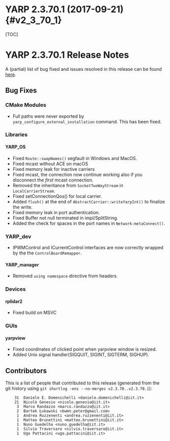 YARP 2.3.70.1 (2017-09-21)                                          {#v2_3_70_1}
==========================

[TOC]

YARP 2.3.70.1 Release Notes
===========================


A (partial) list of bug fixed and issues resolved in this release can be found
[here](https://github.com/robotology/yarp/issues?q=label%3A%22Fixed+in%3A+YARP+v2.3.70.1%22).


Bug Fixes
---------

### CMake Modules

* Full paths were never exported by `yarp_configure_external_installation`
  command. This has been fixed.

### Libraries

#### YARP_OS

* Fixed `Route::swapNames()` segfault in Windows and MacOS.
* Fixed mcast without ACE on macOS
* Fixed memory leak for inactive carriers
* Fixed mcast, the connection now continue working also if you disconnect 
  the *first* mcast connection.
* Removed the inheritance from `SocketTwoWayStream` in `LocalCarrierStream`.
* Fixed setConnectionQos() for local carrier.
* Added `flush()` at the end of `AbstractCarrier::writeYarpInt()` to finalize
  the write. 
* Fixed memory leak in port authentication.
* Fixed Buffer not null terminated in impl/SplitString.
* Added the check for spaces in the port names in `Network:metaConnect()`.

### YARP_dev 
* IPWMControl and ICurrentControl interfaces are now correctly wrapped by the the `ControlBoardRemapper`.

#### YARP_manager

* Removed `using namespace` directive from headers.


### Devices

#### rplidar2

* Fixed build on MSVC

### GUIs

#### yarpview

* Fixed coordinates of clicked point when yarpview window is resized.
* Added Unix signal handler(SIGQUIT, SIGINT, SIGTERM, SIGHUP).


Contributors
------------

This is a list of people that contributed to this release (generated from the
git history using `git shortlog -ens --no-merges v2.3.70..v2.3.70.1`):

```
    31	Daniele E. Domenichelli <daniele.domenichelli@iit.it>
    21	Nicolò Genesio <nicolo.genesio@iit.it>
     3	Marco Randazzo <marco.randazzo@iit.it>
     2	Bartek Łukawski <bwmn.peter@gmail.com>
     1	Andrea Ruzzenenti <andrea.ruzzenenti@iit.it>
     1	Matteo Brunettini <matteo.brunettini@iit.it>
     1	Nuno Guedelha <nuno.guedelha@iit.it>
     1	Silvio Traversaro <silvio.traversaro@iit.it>
     1	Ugo Pattacini <ugo.pattacini@iit.it>
```
